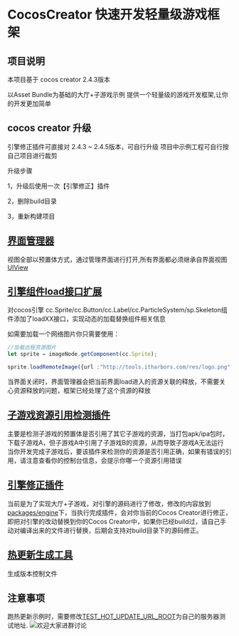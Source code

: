 CocosCreator 快速开发轻量级游戏框架
========

项目说明
--------

本项目基于 cocos creator 2.4.3版本

以Asset Bundle为基础的大厅+子游戏示例
提供一个轻量级的游戏开发框架,让你的开发更加简单

cocos creator 升级
--------
引擎修正插件可直接对 2.4.3 ~ 2.4.5版本，可自行升级
项目中示例工程可自行按自己项目进行裁剪

升级步骤

1，升级后使用一次【引擎修正】插件

2，删除build目录

3，重新构建项目

[界面管理器](https://gitee.com/top-discover/QuickFramework/tree/2.4.3/assets/script/framework/base/UIManager.ts)
--------
视图全部以预置体方式，通过管理界面进行打开,所有界面都必须继承自界面视图[UIView](https://gitee.com/top-discover/QuickFramework/tree/2.4.3/assets/script/framework/ui/UIView.ts)

[引擎组件load接口扩展](https://gitee.com/top-discover/QuickFramework/tree/2.4.3/assets/script/framework/extentions/CocosExtention.js)
--------

对cocos引擎 cc.Sprite/cc.Button/cc.Label/cc.ParticleSystem/sp.Skeleton组件添加了loadXX接口，实现动态的加载替换组件相关信息

如需要加载一个网络图片你只需要使用：
```ts
//加载远程资源图片
let sprite = imageNode.getComponent(cc.Sprite);

sprite.loadRemoteImage({url :"http://tools.itharbors.com/res/logo.png", view : this});
```

当界面关闭时，界面管理器会把当前界面load进入的资源关联的释放，不需要关心资源释放的问题，框架已经处理了这个资源的释放

[子游戏资源引用检测插件](https://gitee.com/top-discover/QuickFramework/tree/2.4.3/packages/check_resources)
---------
主要是检测子游戏的预置体是否引用了其它子游戏的资源，当打包apk/ipa包时，下载子游戏A，但子游戏A中引用了子游戏B的资源，从而导致子游戏A无法运行
当你开发完成子游戏后，要该插件来检测你的资源是否引用正确，如果有错误的引用，请注意查看你的控制台信息，会提示你哪一个资源引用错误

[引擎修正插件](https://gitee.com/top-discover/QuickFramework/tree/2.4.3/packages/fix_engine)
---------
当前是为了实现大厅+子游戏，对引擎的源码进行了修改，修改的内容放到[packages/engine](https://gitee.com/top-discover/QuickFramework/tree/2.4.3/packages/engine)下，当执行完成插件，会对你当前的Cocos Creator进行修正，
即把对引擎的改动替换到你的Cocos Creator中，如果你已经build过，请自己手动对编译出来的文件进行替换，后期会支持对build目录下的源码修正。

[热更新生成工具](https://gitee.com/top-discover/QuickFramework/tree/2.4.3/packages/hot-update-tools)
--------
生成版本控制文件

注意事项
-------
跑热更新示例时，需要修改[TEST_HOT_UPDATE_URL_ROOT](https://gitee.com/top-discover/QuickFramework/blob/2.4.3/assets/script/common/config/Config.ts#L25)为自己的服务器测试地址.
![欢迎大家进群讨论](https://images.gitee.com/uploads/images/2021/0704/233403_8c07fe63_393413.jpeg "qrcode_1625412690446.jpg")

